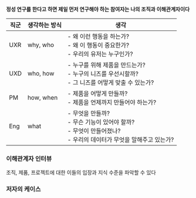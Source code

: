


**정성 연구를 한다고 하면 제일 먼저 연구해야 하는 참여자는 나의 조직과 이해관계자이다**


| 직군  | 생각하는 방식   | 생각                                                                         |
| --- | --------- | -------------------------------------------------------------------------- |
| UXR | why, who  | - 왜 이런 행동을 하는가?<br>- 왜 이 행동이 중요한가?<br>- 우리의 유저는 누구인가?                      |
| UXD | who, how  | - 누구를 위해 제품을 만드는가?<br>- 누구의 니즈를 우선시할까?<br>- 그 니즈를 어떻게 맞출 수 있는가?            |
| PM  | how, when | - 제품을 어떻게 만들까?<br>- 제품을 언제까지 만들어야 하는가?                                     |
| Eng | what      | - 무엇을 만들까?<br>- 무슨 기능이 있어야 할까?<br>- 무엇이 만들어졌나?<br>- 우리의 데이터가 무엇을 말해주고 있는가? |

### 이해관계자 인터뷰

조직, 제품, 프로젝트에 대한 이들의 입장과 지식 수준을 파악할 수 있다

### 저자의 케이스

